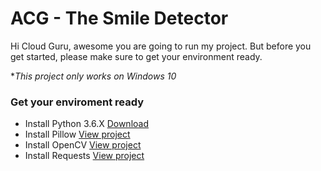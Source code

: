 # ACG - The Smile Detector

Hi Cloud Guru, awesome you are going to run my project. But before you get started, please make sure to get your environment ready.

**This project only works on Windows 10*

### Get your enviroment ready

- Install Python 3.6.X [Download](https://www.python.org/downloads/release/python-369/)
- Install Pillow [View project](https://pypi.org/project/Pillow/)
- Install OpenCV [View project](https://pypi.org/project/opencv-python/)
- Install Requests [View project](https://pypi.org/project/requests/)
